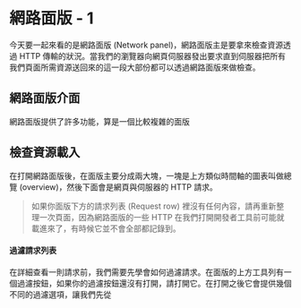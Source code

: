 # 網路面版 - 1
今天要一起來看的是網路面版 (Network panel)，網路面版主是要拿來檢查資源透過 HTTP 傳輸的狀況。當我們的瀏覽器向網頁伺服器發出要求直到伺服器把所有我們頁面所需資源送回來的這一段大部份都可以透過網路面版來做檢查。

## 網路面版介面
網路面版提供了許多功能，算是一個比較複雜的面版


## 檢查資源載入
在打開網路面版後，在面版主要分成兩大塊，一塊是上方類似時間軸的圖表叫做總覽 (overview)，然後下面會是網頁與伺服器的 HTTP 請求。
> 如果你面版下方的請求列表 (Request row) 裡沒有任何內容，請再重新整理一次頁面，因為網路面版的一些 HTTP 在我們打開開發者工具前可能就載進來了，有時候它並不會全部都記錄到。

#### 過濾請求列表
在詳細查看一則請求前，我們需要先學會如何過濾請求。在面版的上方工具列有一個過濾按鈕，如果你的過濾按鈕還沒有打開，請打開它。在打開之後它會提供幾個不同的過濾選項，讓我們先從
